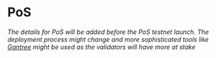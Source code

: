 # PoS

_The details for PoS will be added before the PoS testnet launch. The deployment process might change and more sophisticated tools like_ [_Gantree_](https://github.com/flex-dapps/gantree-core) _might be used as the validators will have more at stake_

